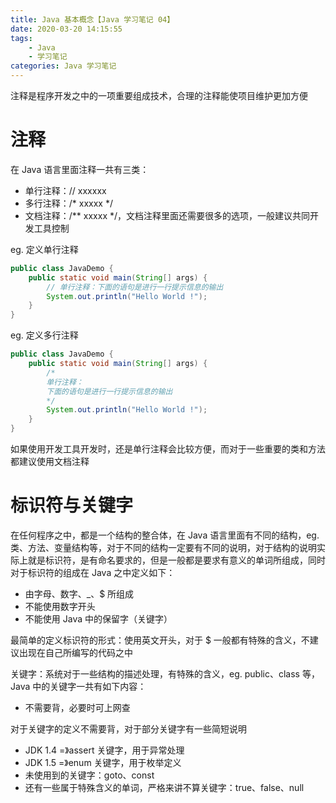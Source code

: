 ```yaml
---
title: Java 基本概念【Java 学习笔记 04】
date: 2020-03-20 14:15:55
tags:
	- Java
	- 学习笔记
categories: Java 学习笔记
---
```


注释是程序开发之中的一项重要组成技术，合理的注释能使项目维护更加方便

<!--more -->

# 注释

在 Java 语言里面注释一共有三类：

- 单行注释：// xxxxxx
- 多行注释：/* xxxxx */
- 文档注释：/** xxxxx */，文档注释里面还需要很多的选项，一般建议共同开发工具控制

eg. 定义单行注释

```java
public class JavaDemo {
    public static void main(String[] args) {
        // 单行注释：下面的语句是进行一行提示信息的输出
        System.out.println("Hello World !");
    }
}
```

eg. 定义多行注释

```java
public class JavaDemo {
    public static void main(String[] args) {
        /*
        单行注释：
        下面的语句是进行一行提示信息的输出
        */
        System.out.println("Hello World !");
    }
}
```

如果使用开发工具开发时，还是单行注释会比较方便，而对于一些重要的类和方法都建议使用文档注释

# 标识符与关键字

在任何程序之中，都是一个结构的整合体，在 Java 语言里面有不同的结构，eg. 类、方法、变量结构等，对于不同的结构一定要有不同的说明，对于结构的说明实际上就是标识符，是有命名要求的，但是一般都是要求有意义的单词所组成，同时对于标识符的组成在 Java 之中定义如下：

- 由字母、数字、_、$ 所组成
- 不能使用数字开头
- 不能使用 Java 中的保留字（关键字）

最简单的定义标识符的形式：使用英文开头，对于 $ 一般都有特殊的含义，不建议出现在自己所编写的代码之中

关键字：系统对于一些结构的描述处理，有特殊的含义，eg. public、class 等，Java 中的关键字一共有如下内容：

- 不需要背，必要时可上网查

对于关键字的定义不需要背，对于部分关键字有一些简短说明

- JDK 1.4 =》assert 关键字，用于异常处理
- JDK 1.5 =》enum 关键字，用于枚举定义
- 未使用到的关键字：goto、const
- 还有一些属于特殊含义的单词，严格来讲不算关键字：true、false、null